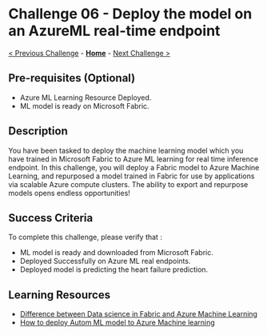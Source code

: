 # Challenge 06 - Deploy the model on an AzureML real-time endpoint

[< Previous Challenge](./Challenge-05.md) - **[Home](../README.md)** - [Next Challenge >](./Challenge-07.md)

## Pre-requisites (Optional)
- Azure ML Learning Resource Deployed.
- ML model is ready on Microsoft Fabric.

## Description

You have been tasked to deploy the machine learning model which you have trained in Microsoft Fabric to Azure ML learning for real time inference endpoint.  In this challenge, you will deploy a Fabric model to Azure Machine Learning, and repurposed a model trained in Fabric for use by applications via scalable Azure compute clusters.  The ability to export and repurpose models opens endless opportunities!

## Success Criteria

To complete this challenge, please verify that :
  - ML model is ready and downloaded from Microsoft Fabric.
  - Deployed Successfully on Azure ML real endpoints.
  - Deployed model is predicting the heart failure prediction. 


## Learning Resources
  - [Difference between Data science in Fabric and Azure Machine Learning](https://www.linkedin.com/pulse/comparing-microsoft-fabric-azure-machine-learning-which-kim-berg)
  - [How to deploy Autom ML model to Azure Machine learning](https://learn.microsoft.com/en-us/azure/machine-learning/how-to-deploy-automl-endpoint?view=azureml-api-2&tabs=Studio)
    
